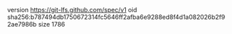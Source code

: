 version https://git-lfs.github.com/spec/v1
oid sha256:b787494db1750672314fc5646ff2afba6e9288ed8f4d1a082026b2f92ae7986b
size 1786
